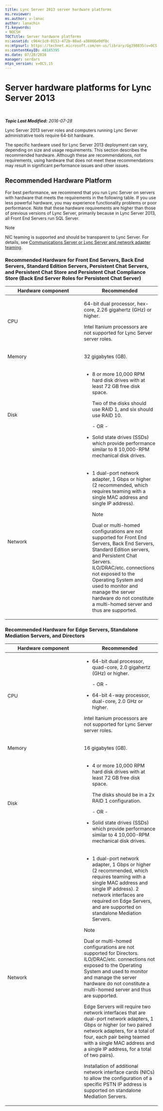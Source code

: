 ```yaml
---
title: Lync Server 2013 server hardware platforms
ms.reviewer: 
ms.author: v-lanac
author: lanachin
f1.keywords:
- NOCSH
TOCTitle: Server hardware platforms
ms:assetid: c964c1c0-0153-472b-88ad-a38866e0df0c
ms:mtpsurl: https://technet.microsoft.com/en-us/library/Gg398835(v=OCS.15)
ms:contentKeyID: 48185395
ms.date: 07/28/2016
manager: serdars
mtps_version: v=OCS.15
---
```


<div data-xmlns="http://www.w3.org/1999/xhtml">

<div class="topic" data-xmlns="http://www.w3.org/1999/xhtml" data-msxsl="urn:schemas-microsoft-com:xslt" data-cs="http://msdn.microsoft.com/">

<div data-asp="https://msdn2.microsoft.com/asp">

# Server hardware platforms for Lync Server 2013

</div>

<div id="mainSection">

<div id="mainBody">

<span> </span>

_**Topic Last Modified:** 2016-07-28_

Lync Server 2013 server roles and computers running Lync Server administrative tools require 64-bit hardware.

The specific hardware used for Lync Server 2013 deployment can vary, depending on size and usage requirements. This section describes the recommended hardware. Although these are recommendations, not requirements, using hardware that does not meet these recommendations may result in significant performance issues and other issues.

<div>

## Recommended Hardware Platform

For best performance, we recommend that you run Lync Server on servers with hardware that meets the requirements in the following table. If you use less powerful hardware, you may experience functionality problems or poor performance. Note that these hardware requirements are higher than those of previous versions of Lync Server, primarily because in Lync Server 2013, all Front End Servers run SQL Server.

<div>


> [!NOTE]  
> NIC teaming is supported and should be transparent to Lync Server. For details, see <A href="https://go.microsoft.com/fwlink/p/?linkid=389910">Communications Server or Lync Server and network adapter teaming</A>.



</div>

### Recommended Hardware for Front End Servers, Back End Servers, Standard Edition Servers, Persistent Chat Servers, and Persistent Chat Store and Persistent Chat Compliance Store (Back End Server Roles for Persistent Chat Server)

<table>
<colgroup>
<col style="width: 50%" />
<col style="width: 50%" />
</colgroup>
<thead>
<tr class="header">
<th>Hardware component</th>
<th>Recommended</th>
</tr>
</thead>
<tbody>
<tr class="odd">
<td><p>CPU</p></td>
<td><p>64-bit dual processor, hex-core, 2.26 gigahertz (GHz) or higher.</p>
<p>Intel Itanium processors are not supported for Lync Server server roles.</p></td>
</tr>
<tr class="even">
<td><p>Memory</p></td>
<td><p>32 gigabytes (GB).</p></td>
</tr>
<tr class="odd">
<td><p>Disk</p></td>
<td><ul>
<li><p>8 or more 10,000 RPM hard disk drives with at least 72 GB free disk space.</p>
<p>Two of the disks should use RAID 1, and six should use RAID 10.</p>
<p>- OR -</p></li>
<li><p>Solid state drives (SSDs) which provide performance similar to 8 10,000-RPM mechanical disk drives.</p></li>
</ul></td>
</tr>
<tr class="even">
<td><p>Network</p></td>
<td><ul>
<li><p>1 dual-port network adapter, 1 Gbps or higher (2 recommended, which requires teaming with a single MAC address and single IP address).</p>
<div>

> [!NOTE]  
> Dual or multi-homed configurations are not supported for Front End Servers, Back End Servers, Standard Edition servers, and Persistent Chat Servers.<BR>ILO/DRAC/etc. connections not exposed to the Operating System and used to monitor and manage the server hardware do not constitute a multi-homed server and thus are supported.


</div></li>
</ul></td>
</tr>
</tbody>
</table>


### Recommended Hardware for Edge Servers, Standalone Mediation Servers, and Directors

<table>
<colgroup>
<col style="width: 50%" />
<col style="width: 50%" />
</colgroup>
<thead>
<tr class="header">
<th>Hardware component</th>
<th>Recommended</th>
</tr>
</thead>
<tbody>
<tr class="odd">
<td><p>CPU</p></td>
<td><ul>
<li><p>64-bit dual processor, quad-core, 2.0 gigahertz (GHz) or higher.</p>
<p>- OR -</p></li>
<li><p>64-bit 4-way processor, dual-core, 2.0 GHz or higher.</p></li>
</ul>
<p>Intel Itanium processors are not supported for Lync Server server roles.</p></td>
</tr>
<tr class="even">
<td><p>Memory</p></td>
<td><p>16 gigabytes (GB).</p></td>
</tr>
<tr class="odd">
<td><p>Disk</p></td>
<td><ul>
<li><p>4 or more 10,000 RPM hard disk drives with at least 72 GB free disk space.</p>
<p>The disks should be in a 2x RAID 1 configuration.</p>
<p>- OR -</p></li>
<li><p>Solid state drives (SSDs) which provide performance similar to 4 10,000-RPM mechanical disk drives.</p></li>
</ul></td>
</tr>
<tr class="even">
<td><p>Network</p></td>
<td><ul>
<li><p>1 dual-port network adapter, 1 Gbps or higher (2 recommended, which requires teaming with a single MAC address and single IP address). 2 network interfaces are required on Edge Servers, and are supported on standalone Mediation Servers.</p></li>
</ul>
<div>

> [!NOTE]  
> Dual or multi-homed configurations are not supported for Directors.<BR>ILO/DRAC/etc. connections not exposed to the Operating System and used to monitor and manage the server hardware do not constitute a multi-homed server and thus are supported.


</div>
<p>Edge Servers will require two network interfaces that are dual-port network adapters, 1 Gbps or higher (or two paired network adapters, for a total of four, each pair being teamed with a single MAC address and a single IP address, for a total of two pairs).</p>
<p>Installation of additional network interface cards (NICs) to allow the configuration of a specific PSTN IP address is supported on standalone Mediation Servers.</p></td>
</tr>
</tbody>
</table>


</div>

</div>

<span> </span>

</div>

</div>

</div>

